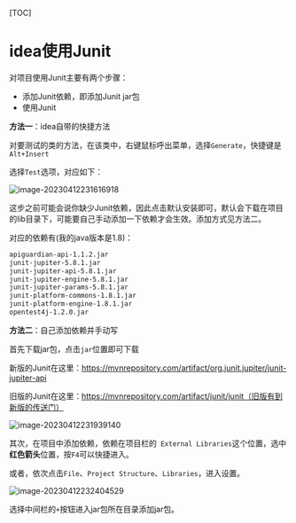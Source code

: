 [TOC]

# idea使用Junit

对项目使用Junit主要有两个步骤：

- 添加Junit依赖，即添加Junit jar包
- 使用Junit



**方法一**：idea自带的快捷方法

对要测试的类的方法，在该类中，右键鼠标呼出菜单，选择`Generate`，快捷键是`Alt+Insert`

选择`Test`选项，对应如下：

![image-20230412231616918](images/image-20230412231616918.png)

这步之前可能会说你缺少Junit依赖，因此点击默认安装即可，默认会下载在项目的lib目录下，可能要自己手动添加一下依赖才会生效。添加方式见方法二。

对应的依赖有(我的java版本是1.8)：

```bash
apiguardian-api-1.1.2.jar
junit-jupiter-5.8.1.jar
junit-jupiter-api-5.8.1.jar
junit-jupiter-engine-5.8.1.jar
junit-jupiter-params-5.8.1.jar
junit-platform-commons-1.8.1.jar
junit-platform-engine-1.8.1.jar
opentest4j-1.2.0.jar
```



**方法二**：自己添加依赖并手动写

首先下载jar包，点击`jar`位置即可下载

新版的Junit在这里：https://mvnrepository.com/artifact/org.junit.jupiter/junit-jupiter-api

旧版的Junit在这里：https://mvnrepository.com/artifact/junit/junit（旧版有到新版的传送门）

![image-20230412231939140](images/image-20230412231939140.png)

其次，在项目中添加依赖，依赖在项目栏的` External Libraries`这个位置，选中**红色箭头**位置，按`F4`可以快捷进入。

或者，依次点击`File`、`Project Structure`、`Libraries`，进入设置。

![image-20230412232404529](images/image-20230412232404529.png)

选择中间栏的`+`按钮进入jar包所在目录添加jar包。